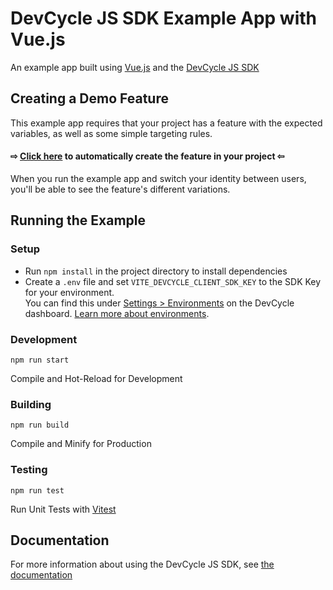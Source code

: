 # DevCycle JS SDK Example App with Vue.js

An example app built using [Vue.js](https://vuejs.org/) and the [DevCycle JS SDK](https://docs.devcycle.com/sdk/client-side-sdks/javascript/)

## Creating a Demo Feature
This example app requires that your project has a feature with the expected variables, as well as some simple targeting rules. 

#### ⇨ [Click here](https://app.devcycle.com/r/create?resource=feature&key=hello-togglebot) to automatically create the feature in your project ⇦

When you run the example app and switch your identity between users, you'll be able to see the feature's different variations.


## Running the Example
### Setup

* Run `npm install` in the project directory to install dependencies
* Create a `.env` file and set `VITE_DEVCYCLE_CLIENT_SDK_KEY` to the SDK Key for your environment.\
You can find this under [Settings > Environments](https://app.devcycle.com/r/environments) on the DevCycle dashboard. [Learn more about environments](https://docs.devcycle.com/essentials/environments).

### Development

`npm run start`

Compile and Hot-Reload for Development

### Building

`npm run build`

Compile and Minify for Production

### Testing

`npm run test`

Run Unit Tests with [Vitest](https://vitest.dev/)

## Documentation
For more information about using the DevCycle JS SDK, see [the documentation](https://docs.devcycle.com/sdk/client-side-sdks/javascript/)
